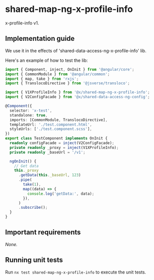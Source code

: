 # shared-map-ng-x-profile-info

x-profile-info v1.

## Implementation guide

We use it in the effects of 'shared-data-access-ng-x-profile-info' lib.

Here's an example of how to test the lib:

```ts
import { Component, inject, OnInit } from '@angular/core';
import { CommonModule } from '@angular/common';
import { map, take } from 'rxjs';
import { TranslocoDirective } from '@jsverse/transloco';

import { V1XProfileInfo } from '@x/shared-map-ng-x-profile-info';
import { V2ConfigFacade } from '@x/shared-data-access-ng-config';

@Component({
  selector: 'x-test',
  standalone: true,
  imports: [CommonModule, TranslocoDirective],
  templateUrl: './test.component.html',
  styleUrls: ['./test.component.scss'],
})
export class TestComponent implements OnInit {
  readonly configFacade = inject(V2ConfigFacade);
  private readonly _proxy = inject(V1XProfileInfo);
  private readonly _baseUrl = '/v1';

  ngOnInit() {
    // Get data
    this._proxy
      .getData(this._baseUrl, 123)
      .pipe(
        take(1),
        map((data) => {
          console.log('getData:', data);
        }),
      )
      .subscribe();
  }
}
```

## Important requirements

_None._

## Running unit tests

Run `nx test shared-map-ng-x-profile-info` to execute the unit tests.
